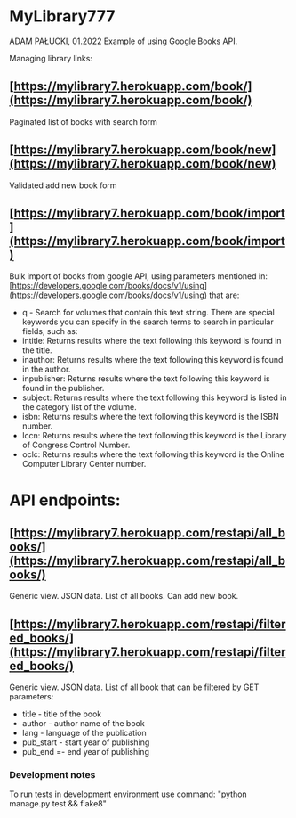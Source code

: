 # MyLibrary777
ADAM PAŁUCKI, 01.2022
Example of using Google Books API.

Managing library links:
## [https://mylibrary7.herokuapp.com/book/](https://mylibrary7.herokuapp.com/book/)
Paginated list of books with search form
## [https://mylibrary7.herokuapp.com/book/new](https://mylibrary7.herokuapp.com/book/new)
Validated add new book form
## [https://mylibrary7.herokuapp.com/book/import](https://mylibrary7.herokuapp.com/book/import)
Bulk import of books from google API, using parameters mentioned in:
[https://developers.google.com/books/docs/v1/using](https://developers.google.com/books/docs/v1/using)
that are:
* q - Search for volumes that contain this text string. There are special keywords you can specify in the search terms to search in particular fields, such as:
* intitle: Returns results where the text following this keyword is found in the title.
* inauthor: Returns results where the text following this keyword is found in the author.
* inpublisher: Returns results where the text following this keyword is found in the publisher.
* subject: Returns results where the text following this keyword is listed in the category list of the volume.
* isbn: Returns results where the text following this keyword is the ISBN number.
* lccn: Returns results where the text following this keyword is the Library of Congress Control Number.
* oclc: Returns results where the text following this keyword is the Online Computer Library Center number.

# API endpoints:
## [https://mylibrary7.herokuapp.com/restapi/all_books/](https://mylibrary7.herokuapp.com/restapi/all_books/)
Generic view. JSON data. List of all books. Can add new book.
## [https://mylibrary7.herokuapp.com/restapi/filtered_books/](https://mylibrary7.herokuapp.com/restapi/filtered_books/)
Generic view. JSON data. List of all book that can be filtered by GET parameters:
* title - title of the book
* author - author name of the book
* lang - language of the publication
* pub_start - start year of publishing
* pub_end =- end year of publishing

### Development notes
To run tests in development environment use command:
"python manage.py test && flake8"
